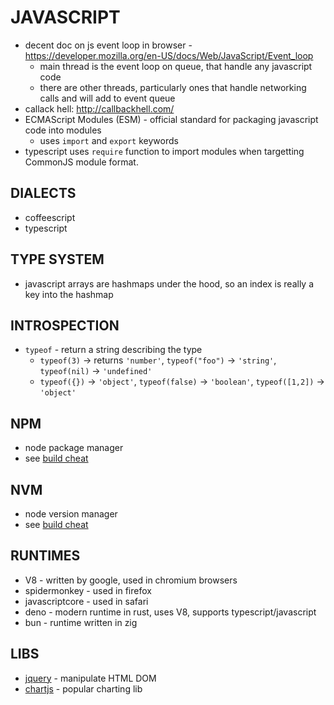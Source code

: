 # JAVASCRIPT
- decent doc on js event loop in browser - https://developer.mozilla.org/en-US/docs/Web/JavaScript/Event_loop
    - main thread is the event loop on queue, that handle any javascript code
    - there are other threads, particularly ones that handle networking calls and will add to event queue
- callack hell: http://callbackhell.com/
- ECMAScript Modules (ESM) - official standard for packaging javascript code into modules
    - uses `import` and `export` keywords
- typescript uses `require` function to import modules when targetting CommonJS module format.

## DIALECTS
- coffeescript
- typescript

## TYPE SYSTEM
- javascript arrays are hashmaps under the hood, so an index is really a key into the hashmap

## INTROSPECTION
- `typeof` - return a string describing the type
    - `typeof(3)` -> returns `'number'`, `typeof("foo")` -> `'string'`, `typeof(nil)` -> `'undefined'`
    - `typeof({})` -> `'object'`, `typeof(false)` -> `'boolean'`, `typeof([1,2])` -> `'object'`

## NPM
- node package manager
- see [build cheat](build_dependency_tools_cheatsheet.md)

## NVM
- node version manager
- see [build cheat](build_dependency_tools_cheatsheet.md)

## RUNTIMES
- V8 - written by google, used in chromium browsers
- spidermonkey - used in firefox
- javascriptcore - used in safari
- deno - modern runtime in rust, uses V8, supports typescript/javascript
- bun - runtime written in zig

## LIBS
- [jquery](https://jquery.com/) - manipulate HTML DOM
- [chartjs](https://github.com/chartjs/Chart.js) - popular charting lib
